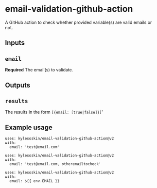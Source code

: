 # email-validation-github-action
A GitHub action to check whether provided variable(s) are valid emails or not.

## Inputs

## `email`

**Required** The email(s) to validate.

## Outputs

## `results`

The results in the form `[{email: [true|false]}]`'

## Example usage

```
uses: kylesoskin/email-validation-github-action@v2
with:
  email: 'test@email.com'
```

```
uses: kylesoskin/email-validation-github-action@v2
with:
  email: 'test@email.com, otheremailtocheck'
```

```
uses: kylesoskin/email-validation-github-action@v2
with:
  email: ${{ env.EMAIL }}
```
